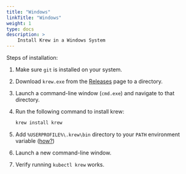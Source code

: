 ```yaml
---
title: "Windows"
linkTitle: "Windows"
weight: 1
type: docs
description: >
    Install Krew in a Windows System
---
```


Steps of installation:

1. Make sure `git` is installed on your system.

1. Download `krew.exe` from the [Releases](https://github.com/kubernetes-sigs/krew/releases) page to a directory.

1. Launch a command-line window (`cmd.exe`) and navigate to that directory.

1. Run the following command to install krew:
    ```bash
    krew install krew
    ```
1. Add `%USERPROFILE%\.krew\bin` directory to your `PATH` environment variable ([how?](https://java.com/en/download/help/path.html))

1. Launch a new command-line window.

1. Verify running `kubectl krew` works.